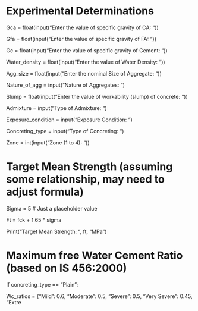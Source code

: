 # Experimental Determinations

Gca = float(input(“Enter the value of specific gravity of CA: “))

Gfa = float(input(“Enter the value of specific gravity of FA: “))

Gc = float(input(“Enter the value of specific gravity of Cement: “))

Water_density = float(input(“Enter the value of Water Density: “))

Agg_size = float(input(“Enter the nominal Size of Aggregate: “))

Nature_of_agg = input(“Nature of Aggregates: “)

Slump = float(input(“Enter the value of workability (slump) of concrete: “))

Admixture = input(“Type of Admixture: “)

Exposure_condition = input(“Exposure Condition: “)

Concreting_type = input(“Type of Concreting: “)

Zone = int(input(“Zone (1 to 4): “))

# Target Mean Strength (assuming some relationship, may need to adjust formula)

Sigma = 5 # Just a placeholder value

Ft = fck + 1.65 * sigma

Print(“Target Mean Strength: “, ft, “MPa”)

# Maximum free Water Cement Ratio (based on IS 456:2000)

If concreting_type == “Plain”:

 Wc_ratios = {“Mild”: 0.6, “Moderate”: 0.5, “Severe”: 0.5, “Very Severe”: 0.45, “Extre
